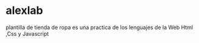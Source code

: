 # alexlab
plantilla de tienda de ropa es una practica  de los lenguajes de la Web Html ,Css y Javascript
